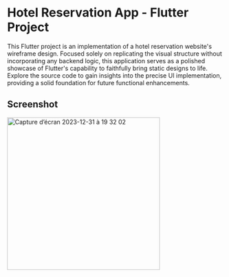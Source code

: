 # Hotel Reservation App - Flutter Project

This Flutter project is an implementation of a hotel reservation website's wireframe design. Focused solely on replicating the visual structure without incorporating any backend logic, this application serves as a polished showcase of Flutter's capability to faithfully bring static designs to life. Explore the source code to gain insights into the precise UI implementation, providing a solid foundation for future functional enhancements.

## Screenshot

<img width="355" alt="Capture d’écran 2023-12-31 à 19 32 02" src="https://github.com/Vincent-Baret-974/Hotel-booking/assets/133604447/163fc83d-3ab2-478a-b8c9-c5ffe71d1764">

